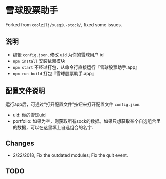 # 雪球股票助手

Forked from `coolzilj/xueqiu-stock/`, fixed some issues.

## 说明

- 编辑 `config.json`, 修改 `uid` 为你的雪球用户 id
- `npm install` 安装依赖模块
- `npm start` 不经过打包，从命令行直接运行『雪球股票助手.app』
- `npm run build` 打包『雪球股票助手.app』

## 配置文件说明

运行app后，可通过“打开配置文件”按钮来打开配置文件 `config.json`.

- uid: 你的雪球uid
- portfolio: 如果为空，则获取所有sock的数据。如果只想获取某个自选组合里的数据，可以在这里填上自选组合的名字.

## Changes

- 2/22/2018, Fix the outdated modules; Fix the quit event.

## TODO


